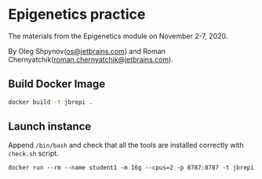 Epigenetics practice
====================

The materials from the Epigenetics module on November 2-7, 2020. 

By Oleg Shpynov(os@jetbrains.com) and Roman Chernyatchik(roman.chernyatchik@jetbrains.com).



Build Docker Image
------------------

```bash
docker build -t jbrepi .
```



Launch instance
----------------------

Append `/bin/bash` and check that all the tools are installed correctly with `check.sh` script. 
```
docker run --rm --name student1 -m 16g --cpus=2 -p 8787:8787 -t jbrepi
```